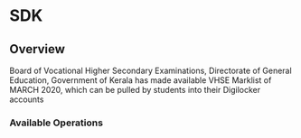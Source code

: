 # SDK

## Overview

Board of Vocational Higher Secondary Examinations, Directorate of General Education, Government of Kerala has made available VHSE Marklist of  MARCH 2020, which can be pulled by students into their Digilocker accounts

### Available Operations

